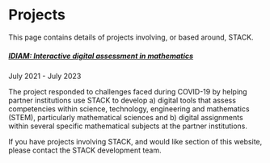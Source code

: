 # Projects

This page contains details of projects involving, or based around, STACK.

<div class="card mb-3">
	    <div class="card-body">
	        <a href="IDIAM/"><h5 class="card-title">IDIAM: Interactive digital assessment in mathematics</h5></a>
	        <p class="figure-caption">July 2021 - July 2023</p>
			<p class="card-text">The project responded to challenges faced during COVID-19 by helping partner institutions use STACK to develop a) digital tools that assess competencies within science, technology, engineering and mathematics (STEM), particularly mathematical sciences
and b) digital assignments within several specific mathematical subjects at the partner institutions.</p>
	    </div>
</div>

<!-- Template for new projects
     Each project should have a subdirectory of their own, with an index.md as the landing page.
-->	
<!--
<div class="card mb-3">
	    <div class="card-body">
	        <a href=""><h5 class="card-title">Project title</h5></a>
	        <p class="figure-caption">Month yyyy - Month yyyy</p>
			<p class="card-text">A brief description of the aims of the project.</p>
	    </div>
</div>
-->

If you have projects involving STACK, and would like section of this website, please contact the STACK development team.
